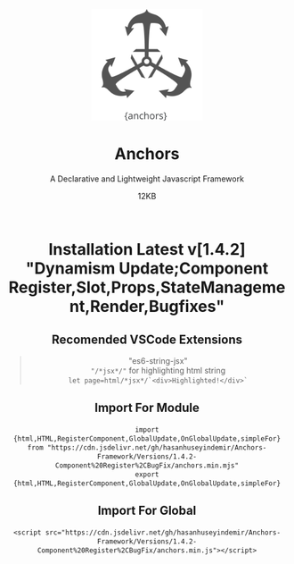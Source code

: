 <div align="center">


<img width="200px" src="https://github.com/HasanHuseyinDemir/Anchors-Framework/blob/master/Images/Anchors.png">
<h1 align="center">Anchors</h1>
<p align="center">A Declarative and Lightweight Javascript Framework</p>
<p>12KB</p>
<br>

# Installation Latest v[1.4.2] "Dynamism Update;Component Register,Slot,Props,StateManagement,Render,Bugfixes" 

## Recomended VSCode Extensions
> "es6-string-jsx"<br>
```"/*jsx*/"``` for highlighting html string<br>
``` let page=html/*jsx*/`<div>Highlighted!</div>` ```

## Import For Module
```
import {html,HTML,RegisterComponent,GlobalUpdate,OnGlobalUpdate,simpleFor} from "https://cdn.jsdelivr.net/gh/hasanhuseyindemir/Anchors-Framework/Versions/1.4.2-Component%20Register%2CBugFix/anchors.min.mjs"
export {html,HTML,RegisterComponent,GlobalUpdate,OnGlobalUpdate,simpleFor}
```

## Import For Global 
```
<script src="https://cdn.jsdelivr.net/gh/hasanhuseyindemir/Anchors-Framework/Versions/1.4.2-Component%20Register%2CBugFix/anchors.min.js"></script>
```



